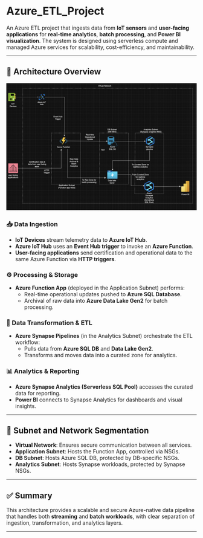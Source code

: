 # Azure_ETL_Project

An Azure ETL project that ingests data from **IoT sensors** and **user-facing applications** for **real-time analytics**, **batch processing**, and **Power BI visualization**. The system is designed using serverless compute and managed Azure services for scalability, cost-efficiency, and maintainability.

---

## 🚀 Architecture Overview

![alt text](<Screenshot 2025-07-07 at 10.11.28 PM.png>)

### 📥 Data Ingestion

- **IoT Devices** stream telemetry data to **Azure IoT Hub**.
- **Azure IoT Hub** uses an **Event Hub trigger** to invoke an **Azure Function**.
- **User-facing applications** send certification and operational data to the same Azure Function via **HTTP triggers**.

### ⚙️ Processing & Storage

- **Azure Function App** (deployed in the Application Subnet) performs:
  - Real-time operational updates pushed to **Azure SQL Database**.
  - Archival of raw data into **Azure Data Lake Gen2** for batch processing.

### 🧠 Data Transformation & ETL

- **Azure Synapse Pipelines** (in the Analytics Subnet) orchestrate the ETL workflow:
  - Pulls data from **Azure SQL DB** and **Data Lake Gen2**.
  - Transforms and moves data into a curated zone for analytics.

### 📊 Analytics & Reporting

- **Azure Synapse Analytics (Serverless SQL Pool)** accesses the curated data for reporting.
- **Power BI** connects to Synapse Analytics for dashboards and visual insights.

---

## 🧾 Subnet and Network Segmentation

- **Virtual Network**: Ensures secure communication between all services.
- **Application Subnet**: Hosts the Function App, controlled via NSGs.
- **DB Subnet**: Hosts Azure SQL DB, protected by DB-specific NSGs.
- **Analytics Subnet**: Hosts Synapse workloads, protected by Synapse NSGs.


---

## ✅ Summary

This architecture provides a scalable and secure Azure-native data pipeline that handles both **streaming** and **batch workloads**, with clear separation of ingestion, transformation, and analytics layers.

---

